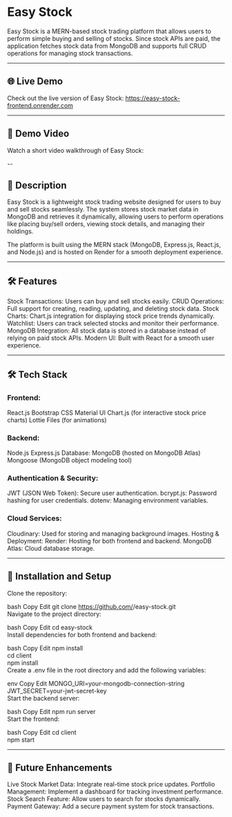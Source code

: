 # Easy Stock
Easy Stock is a MERN-based stock trading platform that allows users to perform simple buying and selling of stocks. Since stock APIs are paid, the application fetches stock data from MongoDB and supports full CRUD operations for managing stock transactions.

---

## 🌐 Live Demo
Check out the live version of Easy Stock: https://easy-stock-frontend.onrender.com

---

## 🎥 Demo Video

Watch a short video walkthrough of Easy Stock:


--


## 📖 Description
Easy Stock is a lightweight stock trading website designed for users to buy and sell stocks seamlessly. The system stores stock market data in MongoDB and retrieves it dynamically, allowing users to perform operations like placing buy/sell orders, viewing stock details, and managing their holdings.

The platform is built using the MERN stack (MongoDB, Express.js, React.js, and Node.js) and is hosted on Render for a smooth deployment experience.

---

## 🛠️ Features
Stock Transactions: Users can buy and sell stocks easily.
CRUD Operations: Full support for creating, reading, updating, and deleting stock data.
Stock Charts: Chart.js integration for displaying stock price trends dynamically.
Watchlist: Users can track selected stocks and monitor their performance.
MongoDB Integration: All stock data is stored in a database instead of relying on paid stock APIs.
Modern UI: Built with React for a smooth user experience.

---


## 🛠️ Tech Stack

### Frontend:
React.js
Bootstrap CSS
Material UI
Chart.js (for interactive stock price charts)
Lottie Files (for animations)
### Backend:
Node.js
Express.js
Database:
MongoDB (hosted on MongoDB Atlas)
Mongoose (MongoDB object modeling tool)
### Authentication & Security:
JWT (JSON Web Token): Secure user authentication.
bcrypt.js: Password hashing for user credentials.
dotenv: Managing environment variables.
### Cloud Services:
Cloudinary: Used for storing and managing background images.
Hosting & Deployment:
Render: Hosting for both frontend and backend.
MongoDB Atlas: Cloud database storage.

---


## 🚀 Installation and Setup
Clone the repository:

bash
Copy
Edit
git clone https://github.com/<your-username>/easy-stock.git  
Navigate to the project directory:

bash
Copy
Edit
cd easy-stock  
Install dependencies for both frontend and backend:

bash
Copy
Edit
npm install  
cd client  
npm install  
Create a .env file in the root directory and add the following variables:

env
Copy
Edit
MONGO_URI=your-mongodb-connection-string  
JWT_SECRET=your-jwt-secret-key  
Start the backend server:

bash
Copy
Edit
npm run server  
Start the frontend:

bash
Copy
Edit
cd client  
npm start  

---


## 🔮 Future Enhancements
Live Stock Market Data: Integrate real-time stock price updates.
Portfolio Management: Implement a dashboard for tracking investment performance.
Stock Search Feature: Allow users to search for stocks dynamically.
Payment Gateway: Add a secure payment system for stock transactions.

